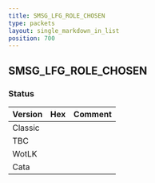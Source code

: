 ```yaml
---
title: SMSG_LFG_ROLE_CHOSEN
type: packets
layout: single_markdown_in_list
position: 700
---
```


## SMSG_LFG_ROLE_CHOSEN

### Status

Version | Hex | Comment
---------- | ---------- | ---------- 
Classic |  |  
TBC |  |  
WotLK |  |  
Cata |  |  
